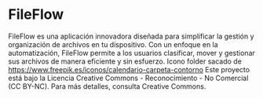 # FileFlow
FileFlow es una aplicación innovadora diseñada para simplificar la gestión y organización de archivos en tu dispositivo. Con un enfoque en la automatización, FileFlow permite a los usuarios clasificar, mover y gestionar sus archivos de manera eficiente y sin esfuerzo.
Icono folder sacado de https://www.freepik.es/iconos/calendario-carpeta-contorno
Este proyecto está bajo la Licencia Creative Commons - Reconocimiento - No Comercial (CC BY-NC). Para más detalles, consulta Creative Commons.


